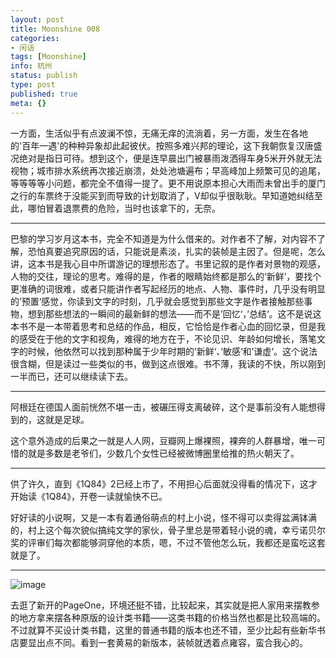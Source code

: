 ```yaml
---
layout: post
title: Moonshine 008
categories:
- 闲话
tags: [Moonshine]
info: 杭州
status: publish
type: post
published: true
meta: {}
---
```

一方面，生活似乎有点波澜不惊，无痛无痒的流淌着，另一方面，发生在各地的'百年一遇'的种种异象却此起彼伏。按照多难兴邦的理论，这下我朝恢复汉唐盛况绝对是指日可待。想到这个，便是连早晨出门被暴雨泼洒得车身5米开外就无法视物；城市排水系统再次接近崩溃，处处池塘遍布；早高峰加上频繁可见的追尾，等等等等小问题，都完全不值得一提了。更不用说原本担心大雨而未曾出手的厦门之行的车票终于没能买到而导致的计划取消了，V却似乎很耿耿。早知道她纠结至此，哪怕冒着退票费的危险，当时也该拿下的，无奈。

----

巴黎的学习岁月这本书，完全不知道是为什么借来的。对作者不了解，对内容不了解，恐怕真要追究原因的话，只能说是素淡，扎实的装帧是主因了。但是呢，怎么讲，这本书是我心目中所谓游记的理想形态了。书里记叙的是作者对景物的观感，人物的交往，理论的思考。难得的是，作者的眼睛始终都是那么的‘新鲜’，要找个更准确的词很难，或者只能讲作者写起经历的地点、人物、事件时，几乎没有明显的’预置‘感觉，你读到文字的时刻，几乎就会感觉到那些文字是作者接触那些事物，想到那些想法的一瞬间的最新鲜的想法——而不是’回忆‘，’总结‘。这不是说这本书不是一本带着思考和总结的作品，相反，它恰恰是作者心血的回忆录，但是我的感受在于他的文字和视角，难得的地方在于，不论见识、年龄如何增长，落笔文字的时候，他依然可以找到那种属于少年时期的’新鲜‘、’敏感‘和’谦虚‘。这个说法很含糊，但是读过一些类似的书，做到这点很难。书不薄，我读的不快，所以刚到一半而已，还可以继续读下去。

----

阿根廷在德国人面前恍然不堪一击，被碾压得支离破碎，这个是事前没有人能想得到的，这就是足球。

这个意外造成的后果之一就是人人网，豆瓣网上爆裸照，裸奔的人群暴增，唯一可惜的就是多数是老爷们，少数几个女性已经被微博圈里给推的热火朝天了。

----

供了许久，直到《1Q84》2已经上市了，不用担心后面就没得看的情况下，这才开始读《1Q84》，开卷一读就愉快不已。

好好读的小说啊，又是一本有着通俗萌点的村上小说，怪不得可以卖得盆满钵满的，村上这个每次貌似搞纯文学的家伙，骨子里总是带着轻小说的魂，幸亏诺贝尔奖的评审们每次都能够洞穿他的本质，嗯，不过不管他怎么玩，我都还是蛮吃这套就是了。

----

![image](http://farm5.static.flickr.com/4136/4758958005_d90b4f4fee_b.jpg)

去逛了新开的PageOne，环境还挺不错，比较起来，其实就是把人家用来摆教参的地方拿来摆各种原版的设计类书籍——这类书籍的价格当然也都是比较高端的。不过就算不买设计类书籍，这里的普通书籍的版本也还不错，至少比起有些新华书店要显出点不同。看到一套黄易的新版本，装帧就透着点雍容，蛮合我心的。

